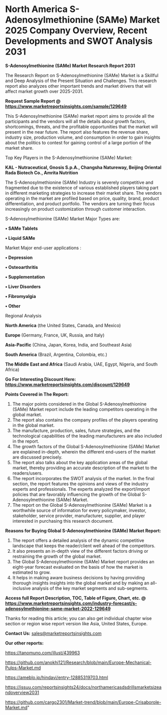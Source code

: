 # North America S-Adenosylmethionine (SAMe) Market 2025 Company Overview, Recent Developments and SWOT Analysis 2031

<strong>S-Adenosylmethionine (SAMe) Market Research Report 2031</strong>

The Research Report on S-Adenosylmethionine (SAMe) Market is a Skillful and Deep Analysis of the Present Situation and Challenges. This research report also analyzes other important trends and market drivers that will affect market growth over 2025-2031.

<strong>Request Sample Report @ <a href=https://www.marketreportsinsights.com/sample/129649>https://www.marketreportsinsights.com/sample/129649</a></strong>

This S-Adenosylmethionine (SAMe) market report aims to provide all the participants and the vendors will all the details about growth factors, shortcomings, threats, and the profitable opportunities that the market will present in the near future. The report also features the revenue share, industry size, production volume, and consumption in order to gain insights about the politics to contest for gaining control of a large portion of the market share.

Top Key Players in the S-Adenosylmethionine (SAMe) Market:

<strong>KAL - Nutraceutical, Gnosis S.p.A., Changsha Natureway, Beijing Oriental Rada Biotech Co., Amrita Nutrition</strong>

The S-Adenosylmethionine (SAMe) Industry is severely competitive and fragmented due to the existence of various established players taking part in different marketing strategies to increase their market share. The vendors operating in the market are profiled based on price, quality, brand, product differentiation, and product portfolio. The vendors are turning their focus increasingly on product customization through customer interaction.

S-Adenosylmethionine (SAMe) Market Major Types are:

<strong>• SAMe Tablets

• Liquid SAMe</strong>

Market Major end-user applications :

<strong>• Depression

• Osteoarthritis

• Supplementation

• Liver Disorders

• Fibromyalgia

• Other</strong>

Regional Analysis

</u><strong><b>North America</b></strong> (the United States, Canada, and Mexico)

<strong><b>Europe </b></strong>(Germany, France, UK, Russia, and Italy)

<strong><b>Asia-Pacific</b></strong> (China, Japan, Korea, India, and Southeast Asia)

<strong><b>South America</b></strong> (Brazil, Argentina, Colombia, etc.)

<strong><b>The Middle East and Africa</b></strong> (Saudi Arabia, UAE, Egypt, Nigeria, and South Africa)

<strong>Go For Interesting Discount Here: <a href=https://www.marketreportsinsights.com/discount/129649>https://www.marketreportsinsights.com/discount/129649</a></strong>

<strong>Points Covered in The Report:</strong>
<ol>
  <li>The major points considered in the Global S-Adenosylmethionine (SAMe) Market report include the leading competitors operating in the global market.</li>
  <li>The report also contains the company profiles of the players operating in the global market.</li>
  <li>The manufacture, production, sales, future strategies, and the technological capabilities of the leading manufacturers are also included in the report.</li>
  <li>The growth factors of the Global S-Adenosylmethionine (SAMe) Market are explained in-depth, wherein the different end-users of the market are discussed precisely.</li>
  <li>The report also talks about the key application areas of the global market, thereby providing an accurate description of the market to the readers/users.</li>
  <li>The report incorporates the SWOT analysis of the market. In the final section, the report features the opinions and views of the industry experts and professionals. The experts analyzed the export/import policies that are favorably influencing the growth of the Global S-Adenosylmethionine (SAMe) Market.</li>
  <li>The report on the Global S-Adenosylmethionine (SAMe) Market is a worthwhile source of information for every policymaker, investor, stakeholder, service provider, manufacturer, supplier, and player interested in purchasing this research document.</li>
</ol>
<strong>Reasons for Buying Global S-Adenosylmethionine (SAMe) Market Report:</strong>

<ol>
  <li>The report offers a detailed analysis of the dynamic competitive landscape that keeps the reader/client well ahead of the competitors.</li>
  <li>It also presents an in-depth view of the different factors driving or restraining the growth of the global market.</li>
  <li>The Global S-Adenosylmethionine (SAMe) Market report provides an eight-year forecast evaluated on the basis of how the market is estimated to grow.</li>
  <li>It helps in making aware business decisions by having providing thorough insights insights into the global market and by making an all-inclusive analysis of the key market segments and sub-segments.</li>
</ol>
<strong>Access full Report Description, TOC, Table of Figure, Chart, etc. @ <a href=https://www.marketreportsinsights.com/industry-forecast/s-adenosylmethionine-same-market-2022-129649>https://www.marketreportsinsights.com/industry-forecast/s-adenosylmethionine-same-market-2022-129649</a></strong>


Thanks for reading this article; you can also get individual chapter wise section or region wise report version like Asia, United States, Europe.

<strong>Contact Us:</strong>
sales@marketreportsinsights.com

<strong>Our other reports:</strong>

<a href=https://tanomuno.com/illust/439963>https://tanomuno.com/illust/439963</a>

<a href=https://github.com/anokhi121/Research/blob/main/Europe-Mechanical-Pulps-Market.md>https://github.com/anokhi121/Research/blob/main/Europe-Mechanical-Pulps-Market.md</a>

<a href=https://ameblo.jp/hindavi/entry-12885319703.html>https://ameblo.jp/hindavi/entry-12885319703.html</a>

<a href=https://issuu.com/reportsinsights24/docs/northamericasdsdrillsmarketsizeandoverview2031>https://issuu.com/reportsinsights24/docs/northamericasdsdrillsmarketsizeandoverview2031</a>

<a href=https://github.com/cargo2301/Market-trend/blob/main/Europe-Crisaborole-Market.md>https://github.com/cargo2301/Market-trend/blob/main/Europe-Crisaborole-Market.md</a>"
